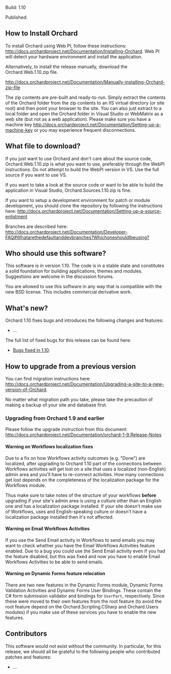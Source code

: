 Build: 1.10

Published: 

How to Install Orchard
----------------------

To install Orchard using Web PI, follow these instructions:
<http://docs.orchardproject.net/Documentation/Installing-Orchard>.
Web PI will detect your hardware environment and install the application.

Alternatively, to install the release manually, download the Orchard.Web.1.10.zip file.

<http://docs.orchardproject.net/Documentation/Manually-installing-Orchard-zip-file>

The zip contents are pre-built and ready-to-run. Simply extract the contents of the Orchard
folder from the zip contents to an IIS virtual directory (or site root) and then point your
browser to the site. You can also just extract to a local folder and open the Orchard
folder in Visual Studio or WebMatrix as a web site (but not as a web application).
Please make sure you have a machine key
<http://docs.orchardproject.net/Documentation/Setting-up-a-machine-key>
or you may experience frequent disconnections.

What file to download?
----------------------

If you just want to use Orchard and don't care about the source code, Orchard.Web.1.10.zip
is what you want to use, preferably through the WebPI instructions.
Do not attempt to build the WebPI version in VS. Use the full source if you want to use VS.

If you want to take a look at the source code or want to be able to build the application in Visual Studio,
Orchard.Sources.1.10.zip is fine.

If you want to setup a development environment for patch or module development,
you should clone the repository by following the instructions here:
<http://docs.orchardproject.net/Documentation/Setting-up-a-source-enlistment>

Branches are described here: <http://docs.orchardproject.net/Documentation/Developer-FAQ#Whatarethedefaultanddevbranches?WhichoneshouldIbeusing?>

Who should use this software?
-----------------------------

This software is in version 1.10. The code is in a stable state and constitutes
a solid foundation for building applications, themes and modules.
Suggestions are welcome in the discussion forums.

You are allowed to use this software in any way that is compatible with the new BSD license.
This includes commercial derivative work.

What's new?
-----------

Orchard 1.10 fixes bugs and introduces the following changes and features:

* ...

The full list of fixed bugs for this release can be found here:

* [Bugs fixed in 1.10](https://github.com/OrchardCMS/Orchard/issues?q=is%3Aissue+milestone%3A%22Orchard+1.10%22+is%3Aclosed).

How to upgrade from a previous version
--------------------------------------

You can find migration instructions here: <http://docs.orchardproject.net/Documentation/Upgrading-a-site-to-a-new-version-of-Orchard>.

No matter what migration path you take, please take the precaution of making a backup of your site and database first.

### Upgrading from Orchard 1.9 and earlier

Please follow the upgrade instruction from this document: <http://docs.orchardproject.net/Documentation/orchard-1-9.Release-Notes>

#### Warning on Workflows localization fixes

Due to a fix on how Workflows activity outcomes (e.g. "Done") are localized, after upgrading to Orchard 1.10 part of the connections between Workflows activities will get lost on a site that uses a localized (non-English) admin area and you'll have to re-connect activities. How many connections get lost depends on the completeness of the localization package for the Workflows module.

Thus make sure to take notes of the structure of your workflows **before** upgrading if your site's admin area is using a culture other than an English one and has a localization package installed. If your site doesn't make use of Workflows, uses and English-speaking culture or doesn't have a localization package installed then it's not affected.

#### Warning on Email Workflows Activities

If you use the Send Email activity in Workflows to send emails you may want to check whether you have the Email Workflows Activities feature enabled. Due to a bug you could use the Send Email activity even if you had the feature disabled, but this was fixed and now you have to enable Email Workflows Activities to be able to send emails.

#### Warning on Dynamic Forms feature relocation

There are two new features in the Dynamic Forms module, Dynamic Forms Validation Activities and Dynamic Forms User Bindings. These contain the C# form submission validator and bindings for `UserPart`, respectively. Since these were moved to their own features from the root feature (to avoid the root feature depend on the Orchard.Scripting.CSharp and Orchard.Users modules) if you make use of these services you have to enable the new features.

Contributors
------------

This software would not exist without the community. In particular, for this release,
we should all be grateful to the following people who contributed patches and features:

- ...
